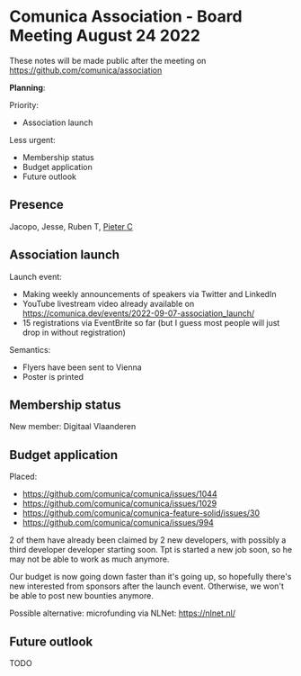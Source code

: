 # Comunica Association - Board Meeting August 24 2022


These notes will be made public after the meeting on https://github.com/comunica/association

**Planning**:

Priority:

- Association launch

Less urgent:

- Membership status
- Budget application
- Future outlook

## Presence

Jacopo, Jesse, Ruben T, [Pieter C](https://pietercolpaert.be)

## Association launch

Launch event:

- Making weekly announcements of speakers via Twitter and LinkedIn
- YouTube livestream video already available on https://comunica.dev/events/2022-09-07-association_launch/
- 15 registrations via EventBrite so far (but I guess most people will just drop in without registration)

Semantics:

- Flyers have been sent to Vienna
- Poster is printed

## Membership status

New member: Digitaal Vlaanderen

## Budget application

Placed:

- https://github.com/comunica/comunica/issues/1044
- https://github.com/comunica/comunica/issues/1029
- https://github.com/comunica/comunica-feature-solid/issues/30
- https://github.com/comunica/comunica/issues/994

2 of them have already been claimed by 2 new developers, with possibly a third developer developer starting soon.
Tpt is started a new job soon, so he may not be able to work as much anymore.

Our budget is now going down faster than it's going up, so hopefully there's new interested from sponsors after the launch event. Otherwise, we won't be able to post new bounties anymore.

Possible alternative: microfunding via NLNet: https://nlnet.nl/

## Future outlook

TODO
